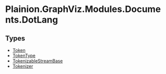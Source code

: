 
# Plainion.GraphViz.Modules.Documents.DotLang


## Types

* [Token](Token.md)
* [TokenType](TokenType.md)
* [TokenizableStreamBase](TokenizableStreamBase.md)
* [Tokenizer](Tokenizer.md)
